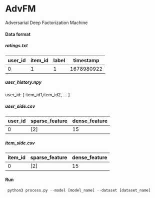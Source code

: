 
# AdvFM
Adversarial Deep Factorization Machine

#### Data format
##### *ratings.txt*

| user_id | item_id | label | timestamp  |
| ------- | ------- | ----- | ---------- |
| 0       | 1       | 1     | 1678980922 |

##### *user_history.npy*

user_id: [ item_id1,item_id2, ... ]

##### *user_side.csv*

| user_id | sparse_feature | dense_feature |
| ------- | -------------- | ------------- |
| 0       | [2]            | 15            |

##### *item_side.csv*

| item_id | sparse_feature | dense_feature |
| ------- | -------------- | ------------- |
| 0       | [2]            | 15            |

#### Run

```python
 python3 process.py --model [model_name] --dataset [dataset_name]
```


